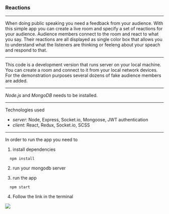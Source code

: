 ### Reactions

---

When doing public speaking you need a feedback from your audience. With this simple app you can create a live room and specify a set of reactions for your audience. Audience members connect to the room and react to what you say. Their reactions are all displayed as single color box that allows you to understand what the listeners are thinking or feeleng about your 
speach and respond to that.

---

This code is a development version that runs server on your local machine. You can create a room and connect to it from your local network devices. For the demonstration purposes several dozens of fake audience members are added.

---

*Node.js* and *MongoDB* needs to be installed.

---

Technologies used

- *server*: Node, Express, Socket.io, Mongoose, JWT authentication
- *client*: React, Redux, Socket.io, SCSS

---

In order to run the app you need to 

1) install dependencies

```
  npm install
```

2) run your mongodb server

3) run the app

```
  npm start
```

4) Follow the link in the terminal

![](http://i.imgur.com/MFdizM7.png)
